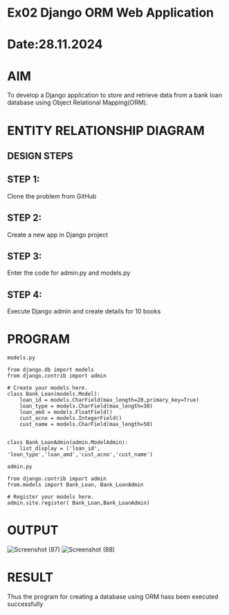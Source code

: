 # Ex02 Django ORM Web Application
# Date:28.11.2024
# AIM
To develop a Django application to store and retrieve data from a bank loan database using Object Relational Mapping(ORM).

# ENTITY RELATIONSHIP DIAGRAM
## DESIGN STEPS
## STEP 1:
Clone the problem from GitHub

## STEP 2:
Create a new app in Django project

## STEP 3:
Enter the code for admin.py and models.py

## STEP 4:
Execute Django admin and create details for 10 books

# PROGRAM
```
models.py

from django.db import models
from django.contrib import admin

# Create your models here.
class Bank_Loan(models.Model):
    loan_id = models.CharField(max_length=20,primary_key=True)
    loan_type = models.CharField(max_length=30)
    loan_amd = models.FloatField()
    cust_acno = models.IntegerField()
    cust_name = models.CharField(max_length=50)


class Bank_LoanAdmin(admin.ModelAdmin):
    list_display = ('loan_id', 'loan_type','loan_amd','cust_acno','cust_name')

admin.py

from django.contrib import admin
from.models import Bank_Loan, Bank_LoanAdmin

# Register your models here.
admin.site.register( Bank_Loan,Bank_LoanAdmin)

```
# OUTPUT

![Screenshot (87)](https://github.com/user-attachments/assets/58f4a213-e71f-451b-b8cc-acbc43aaa95c)
![Screenshot (88)](https://github.com/user-attachments/assets/c11d12d3-141c-406c-a3f9-ae39d427b832)


# RESULT
Thus the program for creating a database using ORM hass been executed successfully
